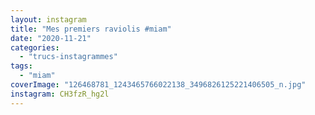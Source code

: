 ```yaml
---
layout: instagram
title: "Mes premiers raviolis #miam"
date: "2020-11-21"
categories: 
  - "trucs-instagrammes"
tags: 
  - "miam"
coverImage: "126468781_1243465766022138_3496826125221406505_n.jpg"
instagram: CH3fzR_hg2l
---
```

